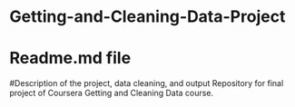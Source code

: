 # Getting-and-Cleaning-Data-Project
# Readme.md file
#Description of the project, data cleaning, and output
Repository for final project of Coursera Getting and Cleaning Data course.

